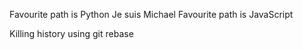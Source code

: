 Favourite path is Python
Je suis Michael
Favourite path is JavaScript

Killing history using git rebase
